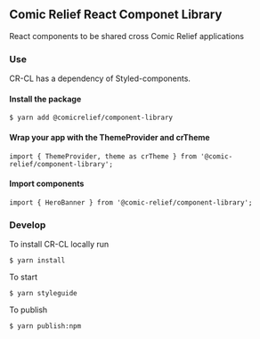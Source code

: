 ## Comic Relief React Componet Library

React components to be shared cross Comic Relief applications

### Use

CR-CL has a dependency of Styled-components.

#### Install the package
```
$ yarn add @comicrelief/component-library
```

#### Wrap your app with the ThemeProvider and crTheme
```
import { ThemeProvider, theme as crTheme } from '@comic-relief/component-library';
```

#### Import components
```
import { HeroBanner } from '@comic-relief/component-library';
```

### Develop

To install CR-CL locally run

```
$ yarn install
```

To start
```
$ yarn styleguide
```

To publish
```
$ yarn publish:npm
```